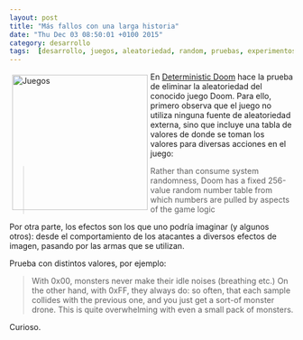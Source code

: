 ```yaml
---
layout: post
title: "Más fallos con una larga historia"
date: "Thu Dec 03 08:50:01 +0100 2015"
category: desarrollo
tags:  [desarrollo, juegos, aleatoriedad, random, pruebas, experimentos, cambios]
---
```







<a href="https://www.flickr.com/photos/fernand0/3019236841" title="Juegos"><img src="https://c2.staticflickr.com/4/3223/3019236841_1b30fa0093_m.jpg" width="240"  alt="Juegos" style="float:left; margin:5px"></a> 

En [Deterministic Doom](http://jmtd.net/log/deterministic_doom/) hace la prueba de eliminar la aleatoriedad del conocido juego Doom. Para ello, primero observa que el juego no utiliza ninguna fuente de aleatoriedad externa, sino que incluye una tabla de valores de donde se toman los valores para diversas acciones en el juego:

> Rather than consume system randomness, Doom has a fixed 256-value random number table from which numbers are pulled by aspects of the game logic

Por otra parte, los efectos son los que uno podría imaginar (y algunos otros): desde el comportamiento de los atacantes a diversos efectos de imagen, pasando por las armas que se utilizan. 

Prueba con distintos valores, por ejemplo:

> With 0x00, monsters never make their idle noises (breathing etc.) On the other hand, with 0xFF, they always do: so often, that each sample collides with the previous one, and you just get a sort-of monster drone. This is quite overwhelming with even a small pack of monsters.

Curioso.
